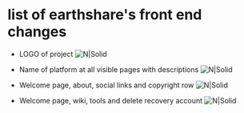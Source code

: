 # list of earthshare's front end changes

- LOGO of project
![N|Solid](https://i.imgur.com/MX3PAPu.png)


- Name of platform at all visible pages with descriptions
![N|Solid](https://i.imgur.com/IU9Q4DB.png)

- Welcome page, about, social links and copyright row 
![N|Solid](https://i.imgur.com/UwxvpH7.png)

- Welcome page, wiki, tools and delete recovery account
![N|Solid](https://i.imgur.com/pVsTUov.png)

